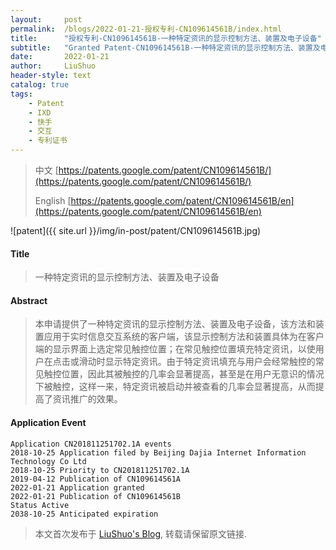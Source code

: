 ```yaml
---
layout:     post
permalink:  /blogs/2022-01-21-授权专利-CN109614561B/index.html
title:      "授权专利-CN109614561B-一种特定资讯的显示控制方法、装置及电子设备"
subtitle:   "Granted Patent-CN109614561B-一种特定资讯的显示控制方法、装置及电子设备"
date:       2022-01-21
author:     LiuShuo
header-style: text
catalog: true
tags:
    - Patent
    - IXD
    - 快手
    - 交互
    - 专利证书
---
```

> 中文 [https://patents.google.com/patent/CN109614561B/](https://patents.google.com/patent/CN109614561B/)
>
> English [https://patents.google.com/patent/CN109614561B/en](https://patents.google.com/patent/CN109614561B/en)

![patent]({{ site.url }}/img/in-post/patent/CN109614561B.jpg)
#### Title
> 一种特定资讯的显示控制方法、装置及电子设备







#### Abstract
> 本申请提供了一种特定资讯的显示控制方法、装置及电子设备，该方法和装置应用于实时信息交互系统的客户端，该显示控制方法和装置具体为在客户端的显示界面上选定常见触控位置；在常见触控位置填充特定资讯，以使用户在点击或滑动时显示特定资讯。由于特定资讯填充与用户会经常触控的常见触控位置，因此其被触控的几率会显著提高，甚至是在用户无意识的情况下被触控，这样一来，特定资讯被启动并被查看的几率会显著提高，从而提高了资讯推广的效果。







#### Application Event
```
Application CN201811251702.1A events 
2018-10-25 Application filed by Beijing Dajia Internet Information Technology Co Ltd
2018-10-25 Priority to CN201811251702.1A
2019-04-12 Publication of CN109614561A
2022-01-21 Application granted
2022-01-21 Publication of CN109614561B
Status Active
2038-10-25 Anticipated expiration
```
> 本文首次发布于 [LiuShuo's Blog](https://liushuo.me), 
转载请保留原文链接.
